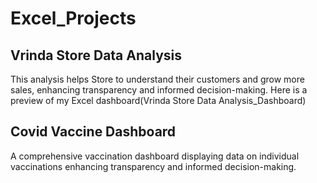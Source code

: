 # Excel_Projects

## Vrinda Store Data Analysis 
This analysis helps Store to understand their customers and grow more sales, enhancing transparency and informed decision-making.
Here is a preview of my Excel dashboard(Vrinda Store Data Analysis_Dashboard)

## Covid Vaccine Dashboard
A comprehensive vaccination dashboard displaying data on individual vaccinations enhancing transparency and informed decision-making.
